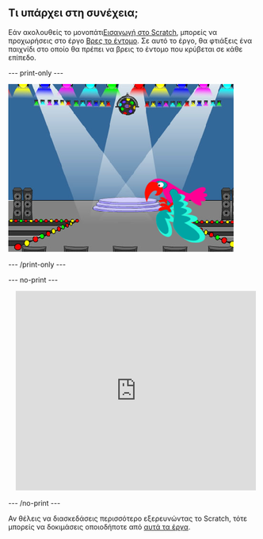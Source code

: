 ## Τι υπάρχει στη συνέχεια;

Εάν ακολουθείς το μονοπάτι[Εισαγωγή στο Scratch](https://projects.raspberrypi.org/en/pathways/scratch-intro), μπορείς να προχωρήσεις στο έργο [Βρες το έντομο](https://projects.raspberrypi.org/en/projects/find-the-bug). Σε αυτό το έργο, θα φτιάξεις ένα παιχνίδι στο οποίο θα πρέπει να βρεις το έντομο που κρύβεται σε κάθε επίπεδο.

--- print-only ---

![Το έργο «Βρες το έντομο».](images/find-the-bug.png)

--- /print-only ---

--- no-print ---

<div class="scratch-preview" style="margin-left: 15px;">
  <iframe allowtransparency="true" width="485" height="402" src="https://scratch.mit.edu/projects/embed/486719939/?autostart=false" frameborder="0"></iframe>
</div>

--- /no-print ---

Αν θέλεις να διασκεδάσεις περισσότερο εξερευνώντας το Scratch, τότε μπορείς να δοκιμάσεις οποιοδήποτε από [αυτά τα έργα](https://projects.raspberrypi.org/en/projects?software%5B%5D=scratch&curriculum%5B%5D=%201).
